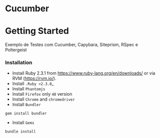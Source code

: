 # Cucumber

Getting Started
===============
Exemplo de Testes com Cucumber, Capybara, Siteprism, RSpec e Poltergeist

### Installation

* Install Ruby 2.3.1 from https://www.ruby-lang.org/en/downloads/ or via RVM (https://rvm.io/).
* Install `.Ruby >2.3.0`_
* Install `Phantomjs`
* Install `Firefox` only `48` version
* Install `Chrome` and `chromedriver`
* Install `Bundler`
```
gem install bundler
```
* Install `Gems`
```
bundle install
```
